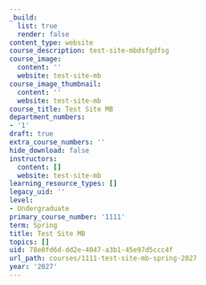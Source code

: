 ```yaml
---
_build:
  list: true
  render: false
content_type: website
course_description: test-site-mbdsfgdfsg
course_image:
  content: ''
  website: test-site-mb
course_image_thumbnail:
  content: ''
  website: test-site-mb
course_title: Test Site MB
department_numbers:
- '1'
draft: true
extra_course_numbers: ''
hide_download: false
instructors:
  content: []
  website: test-site-mb
learning_resource_types: []
legacy_uid: ''
level:
- Undergraduate
primary_course_number: '1111'
term: Spring
title: Test Site MB
topics: []
uid: 78e0fd6d-dd2e-4047-a3b1-45e97d5ccc4f
url_path: courses/1111-test-site-mb-spring-2027
year: '2027'
---
```

